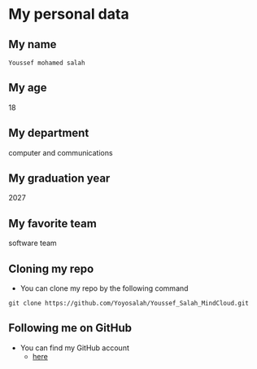 # My personal data
## My name
`Youssef mohamed salah`
## My age 
18
## My department
computer and communications
## My graduation year
2027
## My favorite team
software team
## Cloning my repo
- You can clone my repo by the following command
```
git clone https://github.com/Yoyosalah/Youssef_Salah_MindCloud.git
```
## Following me on GitHub
- You can find my GitHub account
  - [here](https://github.com/Yoyosalah) 



